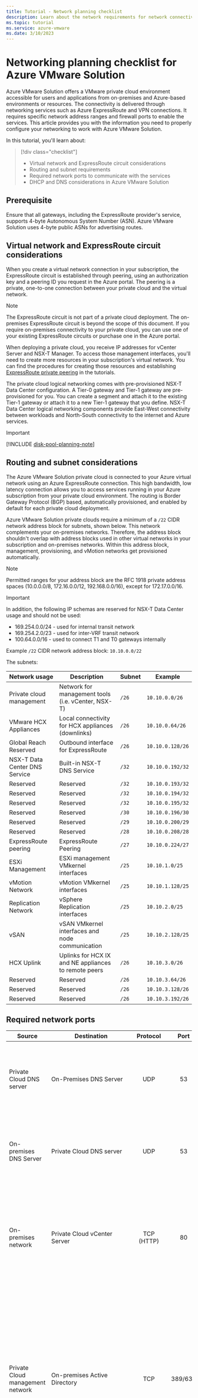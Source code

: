 ```yaml
---
title: Tutorial - Network planning checklist
description: Learn about the network requirements for network connectivity and network ports on Azure VMware Solution.
ms.topic: tutorial
ms.service: azure-vmware
ms.date: 3/10/2023
---
```


# Networking planning checklist for Azure VMware Solution 

Azure VMware Solution offers a VMware private cloud environment accessible for users and applications from on-premises and Azure-based environments or resources. The connectivity is delivered through networking services such as Azure ExpressRoute and VPN connections. It requires specific network address ranges and firewall ports to enable the services. This article provides you with the information you need to properly configure your networking to work with Azure VMware Solution.

In this tutorial, you'll learn about:

> [!div class="checklist"]
> * Virtual network and ExpressRoute circuit considerations
> * Routing and subnet requirements
> * Required network ports to communicate with the services
> * DHCP and DNS considerations in Azure VMware Solution

## Prerequisite
Ensure that all gateways, including the ExpressRoute provider's service, supports 4-byte Autonomous System Number (ASN). Azure VMware Solution uses 4-byte public ASNs for advertising routes.

## Virtual network and ExpressRoute circuit considerations
When you create a virtual network connection in your subscription, the ExpressRoute circuit is established through peering, using an authorization key and a peering ID you request in the Azure portal. The peering is a private, one-to-one connection between your private cloud and the virtual network.

> [!NOTE] 
> The ExpressRoute circuit is not part of a private cloud deployment. The on-premises ExpressRoute circuit is beyond the scope of this document. If you require on-premises connectivity to your private cloud, you can use one of your existing ExpressRoute circuits or purchase one in the Azure portal.

When deploying a private cloud, you receive IP addresses for vCenter Server and NSX-T Manager. To access those management interfaces, you'll need to create more resources in your subscription's virtual network. You can find the procedures for creating those resources and establishing [ExpressRoute private peering](tutorial-expressroute-global-reach-private-cloud.md) in the tutorials.

The private cloud logical networking comes with pre-provisioned NSX-T Data Center configuration. A Tier-0 gateway and Tier-1 gateway are pre-provisioned for you. You can create a segment and attach it to the existing Tier-1 gateway or attach it to a new Tier-1 gateway that you define. NSX-T Data Center logical networking components provide East-West connectivity between workloads and North-South connectivity to the internet and Azure services.

>[!IMPORTANT]
>[!INCLUDE [disk-pool-planning-note](includes/disk-pool-planning-note.md)] 

## Routing and subnet considerations
The Azure VMware Solution private cloud is connected to your Azure virtual network using an Azure ExpressRoute connection. This high bandwidth, low latency connection allows you to access services running in your Azure subscription from your private cloud environment. The routing is Border Gateway Protocol (BGP) based, automatically provisioned, and enabled by default for each private cloud deployment. 

Azure VMware Solution private clouds require a minimum of a `/22` CIDR network address block for subnets, shown below. This network complements your on-premises networks. Therefore, the address block shouldn't overlap with address blocks used in other virtual networks in your subscription and on-premises networks. Within this address block, management, provisioning, and vMotion networks get provisioned automatically.

>[!NOTE]
>Permitted ranges for your address block are the RFC 1918 private address spaces (10.0.0.0/8, 172.16.0.0/12, 192.168.0.0/16), except for 172.17.0.0/16.

>[!IMPORTANT]
>In addition, the following IP schemas are reserved for NSX-T Data Center usage and should not be used:
> * 169.254.0.0/24 - used for internal transit network
> * 169.254.2.0/23 - used for inter-VRF transit network
> * 100.64.0.0/16 - used to connect T1 and T0 gateways internally

Example `/22` CIDR network address block:  `10.10.0.0/22`

The subnets:

| Network usage                 | Description                                          | Subnet | Example          |
| ----------------------------- | ---------------------------------------------------- | ------ | ---------------- |
| Private cloud management      | Network for management tools (i.e. vCenter, NSX-T)   | `/26`  | `10.10.0.0/26`   |
| VMware HCX Appliances         | Local connectivity for HCX appliances (downlinks)    | `/26`  | `10.10.0.64/26`  |
| Global Reach Reserved         | Outbound interface for ExpressRoute                  | `/26`  | `10.10.0.128/26` |
| NSX-T Data Center DNS Service | Built-in NSX-T DNS Service                           | `/32`  | `10.10.0.192/32` |
| Reserved                      | Reserved                                             | `/32`  | `10.10.0.193/32` |
| Reserved                      | Reserved                                             | `/32`  | `10.10.0.194/32` |
| Reserved                      | Reserved                                             | `/32`  | `10.10.0.195/32` |
| Reserved                      | Reserved                                             | `/30`  | `10.10.0.196/30` |
| Reserved                      | Reserved                                             | `/29`  | `10.10.0.200/29` |
| Reserved                      | Reserved                                             | `/28`  | `10.10.0.208/28` |
| ExpressRoute peering          | ExpressRoute Peering                                 | `/27`  | `10.10.0.224/27` |
| ESXi Management               | ESXi management VMkernel interfaces                  | `/25`  | `10.10.1.0/25`   |
| vMotion Network               | vMotion VMkernel interfaces                          | `/25`  | `10.10.1.128/25` |
| Replication Network           | vSphere Replication interfaces                       | `/25`  | `10.10.2.0/25`   |
| vSAN                          | vSAN VMkernel interfaces and node communication      | `/25`  | `10.10.2.128/25` |
| HCX Uplink                    | Uplinks for HCX IX and NE appliances to remote peers | `/26`  | `10.10.3.0/26`   |
| Reserved                      | Reserved                                             | `/26`  | `10.10.3.64/26`  |
| Reserved                      | Reserved                                             | `/26`  | `10.10.3.128/26` |
| Reserved                      | Reserved                                             | `/26`  | `10.10.3.192/26` |



## Required network ports

| Source | Destination | Protocol | Port | Description  | 
| ------ | ----------- | :------: | :---:| ------------ | 
| Private Cloud DNS server | On-Premises DNS Server | UDP | 53 | DNS Client - Forward requests from Private Cloud vCenter Server for any on-premises DNS queries (check DNS section below) |  
| On-premises DNS Server   | Private Cloud DNS server | UDP | 53 | DNS Client - Forward requests from on-premises services to Private Cloud DNS servers (check DNS section below) |  
| On-premises network  | Private Cloud vCenter Server  | TCP (HTTP)  | 80 | vCenter Server requires port 80 for direct HTTP connections. Port 80 redirects requests to HTTPS port 443. This redirection helps if you use `http://server` instead of `https://server`.  |  
| Private Cloud management network | On-premises Active Directory  | TCP  | 389/636 | These ports are open to allow communications for Azure VMware Solutions vCenter Server to communicate to any on-premises Active Directory/LDAP server(s).  These port(s) are optional - for configuring on-premises AD as an identity source on the Private Cloud vCenter. Port 636 is recommended for security purposes. |  
| Private Cloud management network | On-premises Active Directory Global Catalog  | TCP  | 3268/3269 | These ports are open to allow communications for Azure VMware Solutions vCenter Server to communicate to any on-premises Active Directory/LDAP global catalog server(s).  These port(s) are optional - for configuring on-premises AD as an identity source on the Private Cloud vCenter Server. Port 3269 is recommended for security purposes. |  
| On-premises network  | Private Cloud vCenter Server  | TCP (HTTPS)  | 443 | This port allows you to access vCenter Server from an on-premises network. The default port that the vCenter Server system uses to listen for connections from the vSphere Client. To enable the vCenter Server system to receive data from the vSphere Client, open port 443 in the firewall. The vCenter Server system also uses port 443 to monitor data transfer from SDK clients. |  
| On-premises network  | HCX Manager  | TCP (HTTPS) | 9443 | Hybrid Cloud Manager Virtual Appliance Management Interface for Hybrid Cloud Manager system configuration. |
| On-premises Admin Network  | HCX Manager | SSH | 22 | Administrator SSH access to Hybrid Cloud Manager. |
| HCX Manager | Interconnect (HCX-IX) | TCP (HTTPS) | 8123 | HCX Bulk Migration Control |
| HCX Manager | Interconnect (HCX-IX), Network Extension (HCX-NE) | HTTP  TCP (HTTPS) | 9443 | Send management instructions to the local HCX Interconnect using the REST API. |
| Interconnect (HCX-IX)| L2C | TCP (HTTPS) | 443 | Send management instructions from Interconnect to L2C when L2C uses the same path as the Interconnect. |
| HCX Manager, Interconnect (HCX-IX) | ESXi Hosts | TCP | 80,443,902 | Management and OVF deployment. |
| HCX NE, Interconnect (HCX-IX) at Source| HCX NE, Interconnect (HCX-IX) at Destination | UDP | 4500 | Required for IPSEC<br>   Internet key exchange (IKEv2) to encapsulate workloads for the bidirectional tunnel. Network Address Translation-Traversal (NAT-T) is also supported. |
| On-premises Interconnect (HCX-IX) | Interconnect (HCX-IX) cloud | UDP | 500 | Required for IPSEC<br> Internet key exchange (ISAKMP) for the bidirectional tunnel. |
| On-premises vCenter Server network | Private Cloud management network | TCP | 8000 | vMotion of VMs from on-premises vCenter Server to Private Cloud vCenter Server using Cross vCenter vMotion. |
| On-premises HCX Manager | connect.hcx.vmware.com, hybridity.depot.vmware.com | TCP | 443 | 'connect' URL is needed to validate license key. 'hybridity' URL is used for updates. |

There can be more items to consider when it comes to firewall rules, this is intended to give common rules for common scanerios. Note that when source and destination says "on-premises", this is only important if you have a firewall that inspects flows within your datacenter. If you do not have a firewall that inspects between on-premises components, you can ignore those rules as they would not be needed. 

[Full list of HCX port requirements](https://ports.esp.vmware.com/home/VMware-HCX)

## DHCP and DNS resolution considerations

[!INCLUDE [dhcp-dns-in-azure-vmware-solution-description](includes/dhcp-dns-in-azure-vmware-solution-description.md)]


## Next steps

In this tutorial, you learned about the considerations and requirements for deploying an Azure VMware Solution private cloud. Once you have the proper networking in place, continue to the next tutorial to create your Azure VMware Solution private cloud.

> [!div class="nextstepaction"]
> [Create an Azure VMware Solution private cloud](tutorial-create-private-cloud.md)
